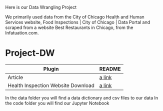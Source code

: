 Here is our Data Wrangling Project

We primarily used data from the City of Chicago Health and Human Services website, Food Inspections | City of Chicago | Data Portal and scraped from a website Best Restaurants in Chicago, from the Infatuation.com. 



# Project-DW
| Plugin | README |
| ------ | ------ |
| Article |[a link]( https://www.theinfatuation.com/chicago/guides/best-restaurants-chicago.md) 
| Health Inspection Website Download |[a link](https://data.cityofchicago.org/Health-Human-Services/Food-Inspections/4ijn-s7e5/about_data.md)


In the data folder you will find a data dictionary and csv files to our data
In the code folder you will find our Jupyter Notebook
